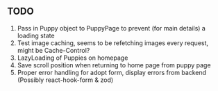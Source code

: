 ## TODO
1. Pass in Puppy object to PuppyPage to prevent (for main details) a loading state
2. Test image caching, seems to be refetching images every request, might be Cache-Control?
3. LazyLoading of Puppies on homepage
4. Save scroll position when returning to home page from puppy page
5. Proper error handling for adopt form, display errors from backend (Possibly react-hook-form & zod)
